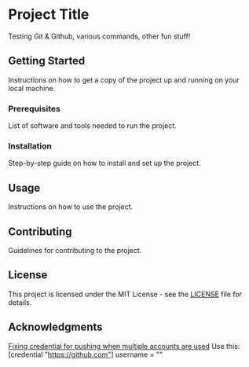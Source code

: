 # Project Title

Testing Git & Github, various commands, other fun stuff!

## Getting Started

Instructions on how to get a copy of the project up and running on your local machine.

### Prerequisites

List of software and tools needed to run the project.

### Installation

Step-by-step guide on how to install and set up the project.

## Usage

Instructions on how to use the project.

## Contributing

Guidelines for contributing to the project.

## License

This project is licensed under the MIT License - see the [LICENSE](LICENSE) file for details.

## Acknowledgments

[Fixing credential for pushing when multiple accounts are used](https://www.reddit.com/r/git/comments/11t7mkj/git_push_is_asking_me_for_a_password_for_the/)
    Use this:
        [credential "https://github.com"]
        username = ""